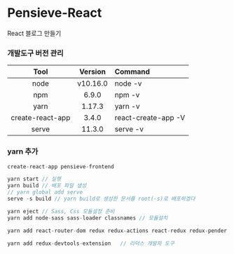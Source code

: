 # Pensieve-React
React 블로그 만들기 

### 개발도구 버전 관리
|Tool|Version|Command| 
|:-----:|:---:|:----|
|node|v10.16.0|node -v|
|npm|6.9.0|npm -v|
|yarn|1.17.3|yarn -v|
|create-react-app|3.4.0|react-create-app -V|
|serve|11.3.0|serve -v|

### yarn 추가
```javascript
create-react-app pensieve-frontend

yarn start // 실행
yarn build // 배포 파일 생성
// yarn global add serve
serve -s build // yarn build로 생성한 문서를 root(-s)로 배포하겠다

yarn eject // Sass, Css 모듈설정 준비
yarn add node-sass sass-loader classnames // 모듈설치

yarn add react-router-dom redux redux-actions react-redux redux-pender immutable // 라우터와 리덕스 적용

yarn add redux-devtools-extension   // 리덕스 개발자 도구



```


